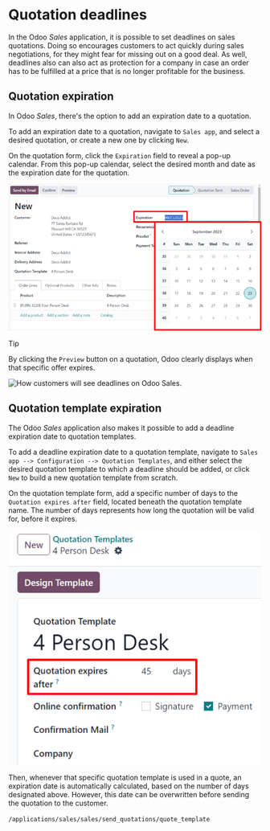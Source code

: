 # Quotation deadlines

In the Odoo *Sales* application, it is possible to set deadlines on
sales quotations. Doing so encourages customers to act quickly during
sales negotiations, for they might fear for missing out on a good deal.
As well, deadlines also can also act as protection for a company in case
an order has to be fulfilled at a price that is no longer profitable for
the business.

## Quotation expiration

In Odoo *Sales*, there's the option to add an expiration date to a
quotation.

To add an expiration date to a quotation, navigate to `Sales app`, and
select a desired quotation, or create a new one by clicking `New`.

On the quotation form, click the `Expiration` field to reveal a pop-up
calendar. From this pop-up calendar, select the desired month and date
as the expiration date for the quotation.

<img src="deadline/quotation-deadlines-expiration-field.png"
class="align-center"
alt="The expiration field on a standard quotation form in Odoo Sales." />

> [!TIP]
> By clicking the `Preview` button on a quotation, Odoo clearly displays
> when that specific offer expires.
>
> <img src="deadline/quotation-deadlines-preview.png" class="align-center"
> alt="How customers will see deadlines on Odoo Sales." />

## Quotation template expiration

The Odoo *Sales* application also makes it possible to add a deadline
expiration date to quotation templates.

To add a deadline expiration date to a quotation template, navigate to
`Sales app -->
Configuration --> Quotation Templates`, and either select the desired
quotation template to which a deadline should be added, or click `New`
to build a new quotation template from scratch.

On the quotation template form, add a specific number of days to the
`Quotation expires
after` field, located beneath the quotation template name. The number of
days represents how long the quotation will be valid for, before it
expires.

<img src="deadline/quotation-deadlines-expires-after.png"
class="align-center"
alt="The quotation expires after field on a quotation template form in Odoo Sales." />

Then, whenever that specific quotation template is used in a quote, an
expiration date is automatically calculated, based on the number of days
designated above. However, this date can be overwritten before sending
the quotation to the customer.

<div class="seealso">

`/applications/sales/sales/send_quotations/quote_template`

</div>
